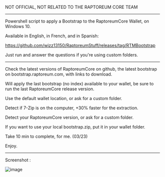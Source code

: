 NOT OFFICIAL, NOT RELATED TO THE RAPTOREUM CORE TEAM

-----------------------------------

Powershell script to apply a Bootstrap to the RaptoreumCore Wallet, on Windows 10.

Available in English, in French, and in Spanish:

https://github.com/wizz13150/RaptoreumStuff/releases/tag/RTMBootstrap

Just run and answer the questions if you're using custom folders.

-----------------------------------

Check the latest versions of RaptoreumCore on github, the latest bootstrap on bootstrap.raptoreum.com, with links to download.

Will apply the last bootstrap (no index) available to your wallet, be sure to run the last RaptoreumCore release version. 

Use the default wallet location, or ask for a custom folder.

Detect if 7-Zip is on the computer, +30% faster for the extraction.

Detect your RaptoreumCore version, or ask for a custom folder.

If you want to use your local bootstrap.zip, put it in your wallet folder.

Take 10 min to complete, for me. (03/23)

Enjoy.

-----------------------------------

Screenshot :


![image](https://user-images.githubusercontent.com/22177081/223608627-fadb985e-4757-4aff-9d24-acc4d43e482d.png)


